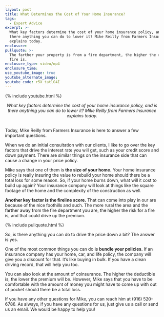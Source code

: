 ```yaml
---
layout: post
title: What Determines the Cost of Your Home Insurance?
tags:
  - Expert Advice
excerpt: >-
  What key factors determine the cost of your home insurance policy, and is
  there anything you can do to lower it? Mike Reilly from Farmers Insurance
  explains today.
enclosure:
pullquote: >-
  The farther your property is from a fire department, the higher the risk of
  fire is.
enclosure_type: video/mp4
enclosure_time:
use_youtube_image: true
youtube_alternate_image:
youtube_code: r5X_tatlO4I
---
```


{% include youtube.html %}

<center><em>What key factors determine the cost of your home insurance policy, and is there anything you can do to lower it? Mike Reilly from Farmers Insurance explains today.</em></center>

<center>&nbsp;</center>

Today, Mike Reilly from Farmers Insurance is here to answer a few important questions.

When we do an initial consultation with our clients, I like to go over the key factors that drive the interest rate you will get, such as your credit score and down payment. There are similar things on the insurance side that can cause a change in your price policy.

Mike says that one of them is **the size of your home.** Your home insurance policy is really insuring the value to rebuild your home should there be a total loss for some reason. So, if your home burns down, what will it cost to build up again? Your insurance company will look at things like the square footage of the home and the complexity of the construction as well.

**Another key factor is the fireline score.** That can come into play in our are because of the nice foothills and such. The more rural the area and the farther away from the fire department you are, the higher the risk for a fire is, and that could drive up the premium.

{% include pullquote.html %}

So, is there anything you can do to drive the price down a bit? The answer is yes.

One of the most common things you can do is **bundle your policies.** If an insurance company has your home, car, and life policy, the company will give you a discount for that. It’s like buying in bulk. If you have a clean driving record, that will help you too.

You can also look at the amount of coinsurance. The higher the deductible is, the lower the premium will be. However, Mike says that you have to be comfortable with the amount of money you might have to come up with out of pocket should there be a total loss.

If you have any other questions for Mike, you can reach him at (916) 520-6786. As always, if you have any questions for us, just give us a call or send us an email. We would be happy to help you!